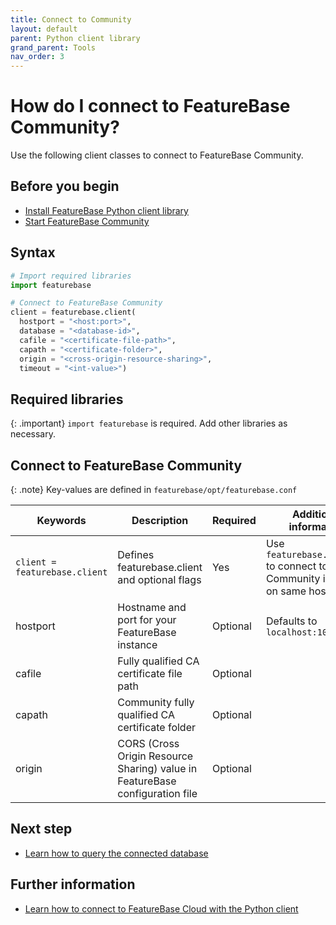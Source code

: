 ```yaml
---
title: Connect to Community
layout: default
parent: Python client library
grand_parent: Tools
nav_order: 3
---
```


# How do I connect to FeatureBase Community?

Use the following client classes to connect to FeatureBase Community.

## Before you begin

* [Install FeatureBase Python client library](/docs/tools/python-client-library/python-client-install)
* [Start FeatureBase Community](/docs/community/com-startup-connect)

## Syntax

```py
# Import required libraries
import featurebase

# Connect to FeatureBase Community
client = featurebase.client(
  hostport = "<host:port>",
  database = "<database-id>",
  cafile = "<certificate-file-path>",
  capath = "<certificate-folder>",
  origin = "<cross-origin-resource-sharing>",
  timeout = "<int-value>")
```

## Required libraries

{: .important}
`import featurebase` is required. Add other libraries as necessary.

## Connect to FeatureBase Community

{: .note}
Key-values are defined in `featurebase/opt/featurebase.conf`

| Keywords | Description | Required | Additional information |
|---|---|---|---|
| `client = featurebase.client` | Defines featurebase.client and optional flags | Yes | Use `featurebase.client()` to connect to Community instance on same host |
| hostport | Hostname and port for your FeatureBase instance | Optional | Defaults to `localhost:10101` |
| cafile | Fully qualified CA certificate file path | Optional |  |
| capath | Community fully qualified CA certificate folder | Optional |  |
| origin | CORS (Cross Origin Resource Sharing) value in FeatureBase configuration file  | Optional |  |

## Next step

* [Learn how to query the connected database](/docs/tools/python-client-library/python-client-query)

## Further information

* [Learn how to connect to FeatureBase Cloud with the Python client](/docs/tools/python-client-library/python-client-connect-cloud)
